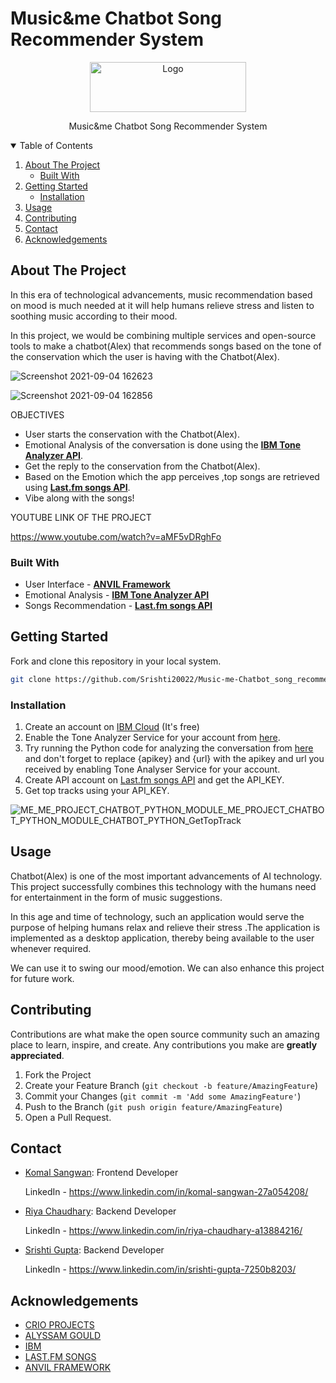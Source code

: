 # Music&me Chatbot Song Recommender System

<p align="center">
    <img src="https://user-images.githubusercontent.com/82326026/132090844-b7567cf9-2080-407a-8e1c-28700eb7b339.png" alt="Logo" width="250" height="80">
</p>
<p align="center">
Music&me Chatbot Song Recommender System
</p>  
  
  
  <details open="open">
  <summary>Table of Contents</summary>
  <ol>
    <li>
      <a href="#about-the-project">About The Project</a>
      <ul>
        <li><a href="#built-with">Built With</a></li>
      </ul>
    </li>
    <li>
      <a href="#getting-started">Getting Started</a>
      <ul>
        <li><a href="#installation">Installation</a></li>
      </ul>
    </li>
    <li><a href="#usage">Usage</a></li>
    <li><a href="#contributing">Contributing</a></li>
    <li><a href="#contact">Contact</a></li>
    <li><a href="#acknowledgements">Acknowledgements</a></li>
  </ol>
</details>
  
  
  ## About The Project
In this era of technological advancements, music recommendation based on mood is much needed at it will help humans relieve stress and listen  to soothing music according to their mood.
  
In this project, we would be combining multiple services and open-source tools to make a chatbot(Alex) that recommends songs based on the tone of the conservation which the user is having with the Chatbot(Alex).
  
  ![Screenshot 2021-09-04 162623](https://user-images.githubusercontent.com/82326026/132092168-c92b50f5-2a07-4cbe-8ffa-283570f7250d.png)
  
  ![Screenshot 2021-09-04 162856](https://user-images.githubusercontent.com/82326026/132092181-6e56fa4e-a40f-4f45-b03a-4920df1aeeda.png)


 OBJECTIVES

* User starts the conservation with the Chatbot(Alex).
* Emotional Analysis of the conversation is done using the **[IBM Tone Analyzer API](https://tone-analyzer-demo.ng.bluemix.net/)**.
* Get the reply to the conservation from the Chatbot(Alex).
* Based on the Emotion which the app perceives ,top songs are retrieved using **[Last.fm songs API](https://www.last.fm/)**.
* Vibe along with the songs! 

YOUTUBE LINK OF THE PROJECT 

https://www.youtube.com/watch?v=aMF5vDRghFo


### Built With
  
* User Interface  - **[ANVIL Framework](https://anvil.works/)**
* Emotional Analysis - **[IBM Tone Analyzer API](https://tone-analyzer-demo.ng.bluemix.net/)**  
* Songs Recommendation - **[Last.fm songs API](https://www.last.fm/)**
  
## Getting Started
Fork and clone this repository in your local system.
 ```sh
git clone https://github.com/Srishti20022/Music-me-Chatbot_song_recommendor_system-.git
 ```
### Installation
1. Create an account on [IBM Cloud](https://cloud.ibm.com/) (It's free)
2. Enable the Tone Analyzer Service for your account from [here](https://cloud.ibm.com/catalog/services/tone-analyzer).
3. Try running the Python code for analyzing the conversation from [here](https://cloud.ibm.com/apidocs/tone-analyzer?code=python#tone) and don't forget to replace {apikey} and {url} with the apikey and url you received by enabling Tone Analyser Service for your account.
4. Create API account on [Last.fm songs API](https://www.last.fm/) and get the API_KEY.
5. Get top tracks using your API_KEY.

![ME_ME_PROJECT_CHATBOT_PYTHON_MODULE_ME_PROJECT_CHATBOT_PYTHON_MODULE_CHATBOT_PYTHON_GetTopTrack](https://user-images.githubusercontent.com/82326026/132092824-5b8a7cd3-0099-49fd-acdb-743bec7a9635.png)

## Usage

Chatbot(Alex) is one of the most important advancements of AI technology. This project successfully combines this technology with the humans need for entertainment in the form of  music suggestions.

In this age and time of technology, such an application would serve the purpose of helping humans relax and relieve their stress .The application is implemented as a desktop application, thereby being available to the user whenever required.

We can use it to swing our mood/emotion. We can also enhance this project for future work.

## Contributing

Contributions are what make the open source community such an amazing place to learn, inspire, and create. Any contributions you make are **greatly appreciated**.

1. Fork the Project
2. Create your Feature Branch (`git checkout -b feature/AmazingFeature`)
3. Commit your Changes (`git commit -m 'Add some AmazingFeature'`)
4. Push to the Branch (`git push origin feature/AmazingFeature`)
5. Open a Pull Request.

## Contact
- [Komal Sangwan](https://github.com/KomalSangwan): Frontend Developer
   
   LinkedIn - https://www.linkedin.com/in/komal-sangwan-27a054208/
- [Riya Chaudhary](https://github.com/RiyaGit06): Backend Developer
    
    LinkedIn - https://www.linkedin.com/in/riya-chaudhary-a13884216/
- [Srishti Gupta](https://github.com/Srishti20022): Backend Developer
    
    LinkedIn - https://www.linkedin.com/in/srishti-gupta-7250b8203/
    
## Acknowledgements

* [CRIO PROJECTS](https://www.crio.do/projects/)
* [ALYSSAM GOULD](https://github.com/alyssamgould/chatbot/blob/master/intents.json)
* [IBM](https://cloud.ibm.com/)
* [LAST.FM SONGS](https://www.last.fm/)
* [ANVIL FRAMEWORK](https://anvil.works/)
